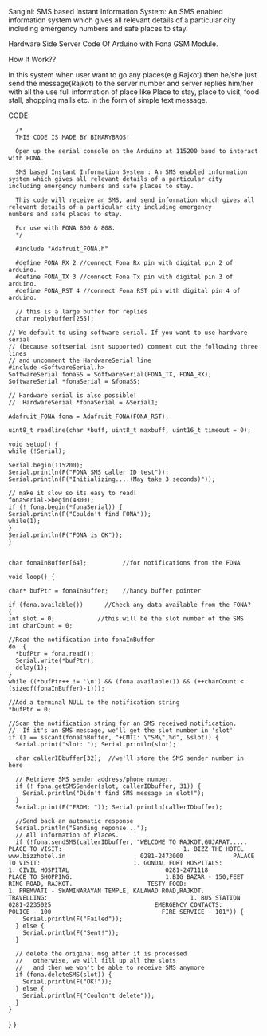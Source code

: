 Sangini:
SMS based Instant Information System: An SMS enabled information system which gives all relevant details of a particular city including emergency numbers and safe places to stay. 

Hardware Side Server Code Of Arduino with Fona GSM Module.

How It Work??

In this system when user want to go any places(e.g.Rajkot) then he/she just send the message(Rajkot) to the server number and server 
replies him/her with all the use full information of place like Place to stay, place to visit, food stall, shopping malls etc. in the form of simple text message. 


CODE:

      /*
      THIS CODE IS MADE BY BINARYBROS!
      
      Open up the serial console on the Arduino at 115200 baud to interact with FONA.
      
      SMS based Instant Information System : An SMS enabled information system which gives all relevant details of a particular city        including emergency numbers and safe places to stay. 
      
      This code will receive an SMS, and send information which gives all relevant details of a particular city including emergency         numbers and safe places to stay.
      
      For use with FONA 800 & 808.
      */
      
      #include "Adafruit_FONA.h"
      
      #define FONA_RX 2 //connect Fona Rx pin with digital pin 2 of arduino.
      #define FONA_TX 3 //connect Fona Tx pin with digital pin 3 of arduino.
      #define FONA_RST 4 //connect Fona RST pin with digital pin 4 of arduino.
      
      // this is a large buffer for replies
      char replybuffer[255];

    // We default to using software serial. If you want to use hardware serial
    // (because softserial isnt supported) comment out the following three lines 
    // and uncomment the HardwareSerial line
    #include <SoftwareSerial.h>
    SoftwareSerial fonaSS = SoftwareSerial(FONA_TX, FONA_RX);
    SoftwareSerial *fonaSerial = &fonaSS;

    // Hardware serial is also possible!
    //  HardwareSerial *fonaSerial = &Serial1;

    Adafruit_FONA fona = Adafruit_FONA(FONA_RST);

    uint8_t readline(char *buff, uint8_t maxbuff, uint16_t timeout = 0);

    void setup() {
    while (!Serial);

    Serial.begin(115200);
    Serial.println(F("FONA SMS caller ID test"));
    Serial.println(F("Initializing....(May take 3 seconds)"));

    // make it slow so its easy to read!
    fonaSerial->begin(4800);
    if (! fona.begin(*fonaSerial)) {
    Serial.println(F("Couldn't find FONA"));
    while(1);
    }
    Serial.println(F("FONA is OK"));
    }

  
    char fonaInBuffer[64];          //for notifications from the FONA

    void loop() {
  
    char* bufPtr = fonaInBuffer;    //handy buffer pointer
  
    if (fona.available())      //Check any data available from the FONA?
    {
    int slot = 0;            //this will be the slot number of the SMS
    int charCount = 0;
    
    //Read the notification into fonaInBuffer
    do  {
      *bufPtr = fona.read();
      Serial.write(*bufPtr);
      delay(1);
    }
    while ((*bufPtr++ != '\n') && (fona.available()) && (++charCount < (sizeof(fonaInBuffer)-1)));
    
    //Add a terminal NULL to the notification string
    *bufPtr = 0;
    
    //Scan the notification string for an SMS received notification.
    //  If it's an SMS message, we'll get the slot number in 'slot'
    if (1 == sscanf(fonaInBuffer, "+CMTI: \"SM\",%d", &slot)) {
      Serial.print("slot: "); Serial.println(slot);
      
      char callerIDbuffer[32];  //we'll store the SMS sender number in here
      
      // Retrieve SMS sender address/phone number.
      if (! fona.getSMSSender(slot, callerIDbuffer, 31)) {
        Serial.println("Didn't find SMS message in slot!");
      }
      Serial.print(F("FROM: ")); Serial.println(callerIDbuffer);
      
      //Send back an automatic response
      Serial.println("Sending reponse...");
      // All Information of Places.
      if (!fona.sendSMS(callerIDbuffer, "WELCOME TO RAJKOT,GUJARAT.....                                             PLACE TO VISIT:                                  1. BIZZ THE HOTEL                      www.bizzhotel.in                     0281-2473000              PALACE TO VISIT:                          1. GONDAL FORT HOSPITALS:                         1. CIVIL HOSPITAL                           0281-2471118                             PLACE TO SHOPPING:                          1.BIG BAZAR - 150,FEET RING ROAD, RAJKOT.                     TESTY FOOD:                               1. PREMVATI - SWAMINARAYAN TEMPLE, KALAWAD ROAD,RAJKOT.                                TRAVELLING:                                        1. BUS STATION 0281-2235025                             EMERGENCY CONTACTS:                     POLICE - 100                               FIRE SERVICE - 101")) {
        Serial.println(F("Failed"));
      } else {
        Serial.println(F("Sent!"));
      }
      
      // delete the original msg after it is processed
      //   otherwise, we will fill up all the slots
      //   and then we won't be able to receive SMS anymore
      if (fona.deleteSMS(slot)) {
        Serial.println(F("OK!"));
      } else {
        Serial.println(F("Couldn't delete"));
      }
    }
  }
}
